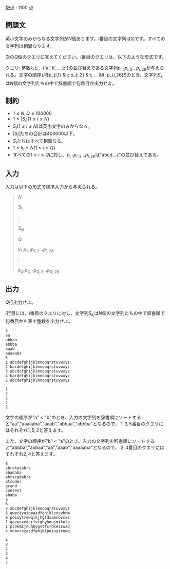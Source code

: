 配点 : $1100$ 点

## 問題文

英小文字のみからなる文字列が$N$個あります。$i$番目の文字列は$S_i$です。すべての文字列は相異なります。

次の$Q$個のクエリに答えてください。$i$番目のクエリは、以下のような形式です。

クエリ: 整数$k_i$と、{'a','b',...,'z'}の並び替えである文字列$p_{i,1}p_{i,2}...p_{i,26}$が与えられる。文字の順序が$p_{i,1} &lt; p_{i,2} &lt; ... &lt; p_{i,26}$のとき、文字列$S_{k_i}$は$N$個の文字列たちの中で辞書順で何番目か出力せよ。

## 制約

- $1 \leq N,Q \leq 100000$
- $1 \leq | S_i | (1 \leq i \leq N)$
- $S_i (1 \leq i \leq N)$は英小文字のみからなる。
- $| S_i |$たちの合計は$400000$以下。
- $S_i$たちはすべて相異なる。
- $1 \leq k_i \leq N(1 \leq i \leq Q)$
- すべての$1 \leq i \leq Q$に対し、$p_{i,1}p_{i,2}...p_{i,26}$は"abcd...z"の並び替えである。

## 入力

入力は以下の形式で標準入力から与えられる。

> $N$
> 
> $S_1$
> 
> :
> 
> $S_N$
> 
> $Q$
> 
> $k_1$ $p_{1,1}p_{1,2}...p_{1,26}$
> 
> :
> 
> $k_Q$ $p_{Q,1}p_{Q,2}...p_{Q,26}$

## 出力

$Q$行出力せよ。

$i$行目には、$i$番目のクエリに対し、文字列$S_{k_i}$は$N$個の文字列たちの中で辞書順で何番目かを表す整数を出力せよ。

```input1
5
aa
abbaa
abbba
aaab
aaaaaba
5
1 abcdefghijklmnopqrstuvwxyz
2 bacdefghijklmnopqrstuvwxyz
3 abcdefghijklmnopqrstuvwxyz
4 bacdefghijklmnopqrstuvwxyz
5 abcdefghijklmnopqrstuvwxyz
```

```output1
1
2
5
4
2
```

文字の順序が"a" &lt; "b"のとき、入力の文字列を辞書順にソートすると"aa","aaaaaba","aaab","abbaa","abbba"となるので、
$1,3,5$番目のクエリにはそれぞれ$1,5,2$と答えます。

また、文字の順序が"b" &lt; "a"のとき、入力の文字列を辞書順にソートすると"abbba","abbaa","aa","aaab","aaaaaba"となるので、
$2,4$番目のクエリにはそれぞれ$2,4$と答えます。

```input2
8
abrakatabra
abadaba
abracadabra
atcoder
grand
contest
ababa
a
6
3 abcdefghijklmnopqrstuvwxyz
6 qwertyuiopasdfghjklzxcvbnm
8 poiuytrewqlkjhgfdsamnbvcxz
2 qazwsxedcrfvtgbyhnujmikolp
1 plokmijnuhbygvtfcrdxeszwaq
4 mnbvcxzasdfghjklpoiuytrewq
```

```output2
4
8
2
3
4
7
```